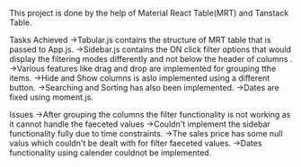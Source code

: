 This project is done by the help of Material React Table(MRT) and Tanstack Table.

Tasks Achieved ->Tabular.js contains the structure of MRT table that is passed to App.js. ->Sidebar.js contains the ON click filter options that would display the filtering modes differently and not below the header of columns . ->Various features like drag and drop are implemented for grouping tthe items. ->Hide and Show columns is aslo implemented using a different button. ->Searching and Sorting has also been implemented. ->Dates are fixed using moment.js.

Issues ->After grouping the columns the filter functionality is not working as it cannot handle the faeceted values ->Couldn't implement the sidebar functionality fully due to time constraints. ->The sales price has some null valus which couldn't be dealt with for filter faeceted values. ->Dates functionality using calender couldnot be implemented.
